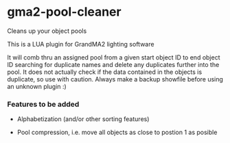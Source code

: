 # gma2-pool-cleaner
Cleans up your object pools

This is a LUA plugin for GrandMA2 lighting software

It will comb thru an assigned pool from a given start object ID to end object ID searching for duplicate names and delete any duplicates further into the pool. It does not actually check if the data contained in the objects is duplicate, so use with caution. Always make a backup showfile before using an unknown plugin :)



### Features to be added
  - Alphabetization (and/or other sorting features)

  - Pool compression, i.e. move all objects as close to postion 1 as posible
